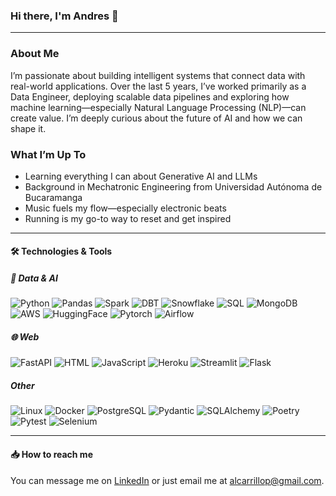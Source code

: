### Hi there, I'm Andres 👋
---
### About Me
I’m passionate about building intelligent systems that connect data with real-world applications. Over the last 5 years, I’ve worked primarily as a Data Engineer, deploying scalable data pipelines and exploring how machine learning—especially Natural Language Processing (NLP)—can create value. I’m deeply curious about the future of AI and how we can shape it.

### What I’m Up To
- Learning everything I can about Generative AI and LLMs
- Background in Mechatronic Engineering from Universidad Autónoma de Bucaramanga
- Music fuels my flow—especially electronic beats
- Running is my go-to way to reset and get inspired
---
#### 🛠️ Technologies & Tools
##### 🧪 Data & AI
![Python](https://img.shields.io/badge/-Python-000?&logo=Python)
![Pandas](https://img.shields.io/badge/-Pandas-000?&logo=Pandas)
![Spark](https://img.shields.io/badge/-Apache-000?&logo=Apache)
![DBT](https://img.shields.io/badge/-DBT-000?&logo=DBT)
![Snowflake](https://img.shields.io/badge/-Snowflake-000?&logo=Snowflake)
![SQL](https://img.shields.io/badge/-SQL-000?&logo=sqlite)
![MongoDB](https://img.shields.io/badge/-MongoDB-000?&logo=mongodb)
![AWS](https://img.shields.io/badge/-AWS-000?&logo=Amazon)
![HuggingFace](https://img.shields.io/badge/-🤗_HuggingFace-000?)
![Pytorch](https://img.shields.io/badge/-Pytorch-000?&logo=Pytorch)
![Airflow](https://img.shields.io/badge/-Airflow-000?&logo=apacheairflow&logoColor=green)

##### 🌐 Web
![FastAPI](https://img.shields.io/badge/-FastAPI-000?&logo=FastAPI)
![HTML](https://img.shields.io/badge/-HTML-000?&logo=html5)
![JavaScript](https://img.shields.io/badge/-JavaScript-000?&logo=JavaScript)
![Heroku](https://img.shields.io/badge/-Heroku-000?&logo=Heroku)
![Streamlit](https://img.shields.io/badge/-Streamlit-000?&logo=Streamlit)
![Flask](https://img.shields.io/badge/-Flask-000?&logo=flask)

##### Other
![Linux](https://img.shields.io/badge/-Linux-000?&logo=Linux)
![Docker](https://img.shields.io/badge/-Docker-000?&logo=Docker)
![PostgreSQL](https://img.shields.io/badge/-PostgreSQL-000?&logo=PostgreSQL)
![Pydantic](https://img.shields.io/badge/-Pydantic-000?&logo=Pydantic)
![SQLAlchemy](https://img.shields.io/badge/-SQLAlchemy-000?&logo=SQLAlchemy)
![Poetry](https://img.shields.io/badge/-Poetry-000?&logo=Poetry)
![Pytest](https://img.shields.io/badge/-Pytest-000?&logo=Pytest)
![Selenium](https://img.shields.io/badge/-Selenium-000?&logo=Selenium)

---

#### 📥 How to reach me
You can message me on [LinkedIn](https://www.linkedin.com/in/andres-carrillo-442139104) or just email me at alcarrillop@gmail.com.
